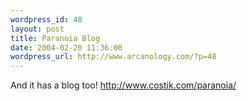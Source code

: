 ```yaml
--- 
wordpress_id: 48
layout: post
title: Paranoia Blog
date: 2004-02-20 11:36:00
wordpress_url: http://www.arcanology.com/?p=48
---
```

And it has a blog too! <a href="http://www.costik.com/paranoia/">http://www.costik.com/paranoia/</a>